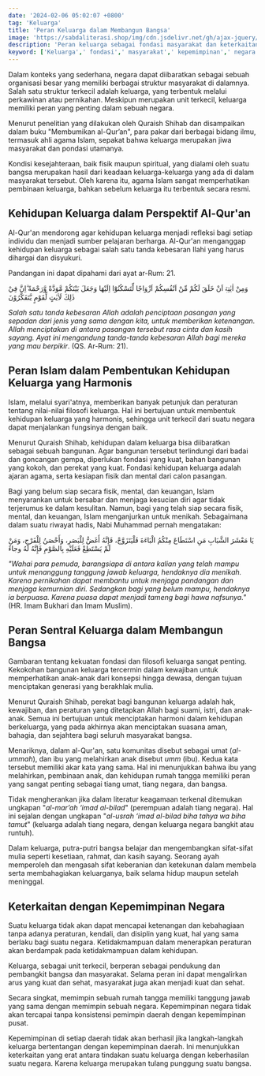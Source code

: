 ```yaml
---
date: '2024-02-06 05:02:07 +0800'
tag: 'Keluarga'
title: 'Peran Keluarga dalam Membangun Bangsa'
image: 'https://sabdaliterasi.shop/img/cdn.jsdelivr.net/gh/ajax-jquery/asset.sabdaliterasi.shop@main/peran-keluarga-dalam-membangun-bangsa.jpg'
description: 'Peran keluarga sebagai fondasi masyarakat dan keterkaitannya dengan kepemimpinan negara, penting dalam membangun bangsa yang kuat dan harmonis.'
keyword: ['Keluarga',' fondasi',' masyarakat',' kepemimpinan',' negara',' bangsa',' harmonis',' peran',' keterkaitan',' pembangunan.']
---
```

<p>Dalam konteks yang sederhana, negara dapat diibaratkan sebagai sebuah organisasi besar yang memiliki berbagai struktur masyarakat di dalamnya. Salah satu struktur terkecil adalah keluarga, yang terbentuk melalui perkawinan atau pernikahan. Meskipun merupakan unit terkecil, keluarga memiliki peran yang penting dalam sebuah negara.</p><p>Menurut penelitian yang dilakukan oleh Quraish Shihab dan disampaikan dalam buku "Membumikan al-Qur’an", para pakar dari berbagai bidang ilmu, termasuk ahli agama Islam, sepakat bahwa keluarga merupakan jiwa masyarakat dan pondasi utamanya.</p><p>Kondisi kesejahteraan, baik fisik maupun spiritual, yang dialami oleh suatu bangsa merupakan hasil dari keadaan keluarga-keluarga yang ada di dalam masyarakat tersebut. Oleh karena itu, agama Islam sangat memperhatikan pembinaan keluarga, bahkan sebelum keluarga itu terbentuk secara resmi.</p><h2>Kehidupan Keluarga dalam Perspektif Al-Qur'an</h2><p> Al-Qur'an mendorong agar kehidupan keluarga menjadi refleksi bagi setiap individu dan menjadi sumber pelajaran berharga. Al-Qur'an menganggap kehidupan keluarga sebagai salah satu tanda kebesaran Ilahi yang harus dihargai dan disyukuri.</p><p>Pandangan ini dapat dipahami dari ayat ar-Rum: 21.</p><p>وَمِنْ اٰيٰتِهٖٓ اَنْ خَلَقَ لَكُمْ مِّنْ اَنْفُسِكُمْ اَزْوَاجًا لِّتَسْكُنُوْٓا اِلَيْهَا وَجَعَلَ بَيْنَكُمْ مَّوَدَّةً وَّرَحْمَةً ۗاِنَّ فِيْ ذٰلِكَ لَاٰيٰتٍ لِّقَوْمٍ يَّتَفَكَّرُوْنَ</p><p> <em>Salah satu tanda kebesaran Allah adalah penciptaan pasangan yang sepadan dari jenis yang sama dengan kita, untuk memberikan ketenangan. Allah menciptakan di antara pasangan tersebut rasa cinta dan kasih sayang. Ayat ini mengandung tanda-tanda kebesaran Allah bagi mereka yang mau berpikir</em>. (QS. Ar-Rum: 21).</p><h2>Peran Islam dalam Pembentukan Kehidupan Keluarga yang Harmonis</h2><p>Islam, melalui syari'atnya, memberikan banyak petunjuk dan peraturan tentang nilai-nilai filosofi keluarga. Hal ini bertujuan untuk membentuk kehidupan keluarga yang harmonis, sehingga unit terkecil dari suatu negara dapat menjalankan fungsinya dengan baik.</p><p>Menurut Quraish Shihab, kehidupan dalam keluarga bisa diibaratkan sebagai sebuah bangunan. Agar bangunan tersebut terlindungi dari badai dan goncangan gempa, diperlukan fondasi yang kuat, bahan bangunan yang kokoh, dan perekat yang kuat. Fondasi kehidupan keluarga adalah ajaran agama, serta kesiapan fisik dan mental dari calon pasangan.</p><p>Bagi yang belum siap secara fisik, mental, dan keuangan, Islam menyarankan untuk bersabar dan menjaga kesucian diri agar tidak terjerumus ke dalam kesulitan. Namun, bagi yang telah siap secara fisik, mental, dan keuangan, Islam menganjurkan untuk menikah. Sebagaimana dalam suatu riwayat hadis, Nabi Muhammad pernah mengatakan:</p><p>يَا مَعْشَرَ الشَّبَابِ مَنِ اسْتَطَاعَ مِنْكُمُ الْبَاءَةَ فَلْيَتَزَوَّجْ، فَإِنَّهُ أَغَضُّ لِلْبَصَرِ، وَأَحْصَنُ لِلْفَرْجِ، وَمَنْ لَمْ يَسْتَطِعْ فَعَلَيْهِ بِالصَّوْمِ فَإِنَّهُ لَهُ وجاءٌ</p><p><em> "Wahai para pemuda, barangsiapa di antara kalian yang telah mampu untuk menanggung tanggung jawab keluarga, hendaknya dia menikah. Karena pernikahan dapat membantu untuk menjaga pandangan dan menjaga kemurnian diri. Sedangkan bagi yang belum mampu, hendaknya ia berpuasa. Karena puasa dapat menjadi tameng bagi hawa nafsunya."</em> (HR. Imam Bukhari dan Imam Muslim).</p><h2>Peran Sentral Keluarga dalam Membangun Bangsa</h2><p> Gambaran tentang kekuatan fondasi dan filosofi keluarga sangat penting. Kekokohan bangunan keluarga tercermin dalam kewajiban untuk memperhatikan anak-anak dari konsepsi hingga dewasa, dengan tujuan menciptakan generasi yang berakhlak mulia.</p><p>Menurut Quraish Shihab, perekat bagi bangunan keluarga adalah hak, kewajiban, dan peraturan yang ditetapkan Allah bagi suami, istri, dan anak-anak. Semua ini bertujuan untuk menciptakan harmoni dalam kehidupan berkeluarga, yang pada akhirnya akan menciptakan suasana aman, bahagia, dan sejahtera bagi seluruh masyarakat bangsa.</p><p>Menariknya, dalam al-Qur'an, satu komunitas disebut sebagai umat (<em>al-ummah</em>), dan ibu yang melahirkan anak disebut <em>umm</em> (ibu). Kedua kata tersebut memiliki akar kata yang sama. Hal ini menunjukkan bahwa ibu yang melahirkan, pembinaan anak, dan kehidupan rumah tangga memiliki peran yang sangat penting sebagai tiang umat, tiang negara, dan bangsa.</p><p>Tidak mengherankan jika dalam literatur keagamaan terkenal ditemukan ungkapan "<em>al-mar’ah ‘imad al-bilad</em>" (perempuan adalah tiang negara). Hal ini sejalan dengan ungkapan "<em>al-usrah ‘imad al-bilad biha tahya wa biha tamut</em>" (keluarga adalah tiang negara, dengan keluarga negara bangkit atau runtuh).</p><p>Dalam keluarga, putra-putri bangsa belajar dan mengembangkan sifat-sifat mulia seperti kesetiaan, rahmat, dan kasih sayang. Seorang ayah memperoleh dan mengasah sifat keberanian dan ketekunan dalam membela serta membahagiakan keluarganya, baik selama hidup maupun setelah meninggal. </p><h2>Keterkaitan dengan Kepemimpinan Negara</h2><p> Suatu keluarga tidak akan dapat mencapai ketenangan dan kebahagiaan tanpa adanya peraturan, kendali, dan disiplin yang kuat, hal yang sama berlaku bagi suatu negara. Ketidakmampuan dalam menerapkan peraturan akan berdampak pada ketidakmampuan dalam kehidupan.</p><p>Keluarga, sebagai unit terkecil, berperan sebagai pendukung dan pembangkit bangsa dan masyarakat. Selama peran ini dapat mengalirkan arus yang kuat dan sehat, masyarakat juga akan menjadi kuat dan sehat.</p><p>Secara singkat, memimpin sebuah rumah tangga memiliki tanggung jawab yang sama dengan memimpin sebuah negara. Kepemimpinan negara tidak akan tercapai tanpa konsistensi pemimpin daerah dengan kepemimpinan pusat.</p><p>Kepemimpinan di setiap daerah tidak akan berhasil jika langkah-langkah keluarga bertentangan dengan kepemimpinan daerah. Ini menunjukkan keterkaitan yang erat antara tindakan suatu keluarga dengan keberhasilan suatu negara. Karena keluarga merupakan tulang punggung suatu bangsa. </p>